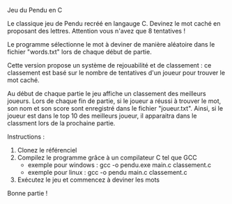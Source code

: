 Jeu du Pendu en C

Le classique jeu de Pendu recréé en langauge C. 
Devinez le mot caché en proposant des lettres. Attention vous n'avez que 8 tentatives !

Le programme sélectionne le mot à deviner de manière aléatoire dans le fichier "words.txt" lors de chaque début de partie.

Cette version propose un système de rejouabilité et de classement : ce classement est basé sur le nombre de tentatives d'un joueur pour trouver le mot caché.
 
Au début de chaque partie le jeu affiche un classement des meilleurs joueurs. Lors de chaque fin de partie, si le joueur a réussi à trouver le mot, son nom et son score sont enregistré dans le fichier "joueur.txt".
Ainsi, si le joueur est dans le top 10 des meilleurs joueur, il apparaitra dans le classment lors de la prochaine partie.


Instructions : 
1. Clonez le référenciel
2. Compilez le programme grâce à un compilateur C tel que GCC
    - exemple pour windows : gcc -o pendu.exe main.c classement.c
    - exemple pour linux :  gcc -o pendu main.c classement.c
3. Exécutez le jeu et commencez à deviner les mots

Bonne partie ! 
